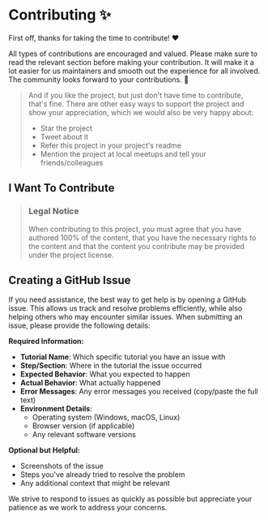 # Contributing :sparkles:

First off, thanks for taking the time to contribute! ❤️

All types of contributions are encouraged and valued. Please make sure to read the relevant section before making your contribution. It will make it a lot easier for us maintainers and smooth out the experience for all involved. The community looks forward to your contributions. 🎉

> And if you like the project, but just don't have time to contribute, that's fine. There are other easy ways to support the project and show your appreciation, which we would also be very happy about:
> - Star the project
> - Tweet about it
> - Refer this project in your project's readme
> - Mention the project at local meetups and tell your friends/colleagues

## I Want To Contribute

> ### Legal Notice 
> When contributing to this project, you must agree that you have authored 100% of the content, that you have the necessary rights to the content and that the content you contribute may be provided under the project license.

## Creating a GitHub Issue

If you need assistance, the best way to get help is by opening a GitHub issue.
This allows us track and resolve  problems efficiently, while also helping others
who may encounter similar issues. When submitting an issue, please provide the
following details:  

**Required Information:**

- **Tutorial Name**: Which specific tutorial you have an issue with
- **Step/Section**: Where in the tutorial the issue occurred
- **Expected Behavior**: What you expected to happen
- **Actual Behavior**: What actually happened
- **Error Messages**: Any error messages you received (copy/paste the full text)
- **Environment Details**:
  - Operating system (Windows, macOS, Linux)
  - Browser version (if applicable)
  - Any relevant software versions

**Optional but Helpful:**

- Screenshots of the issue
- Steps you've already tried to resolve the problem
- Any additional context that might be relevant

We strive to respond to issues as quickly as possible but appreciate your patience
as we work to address your concerns.  